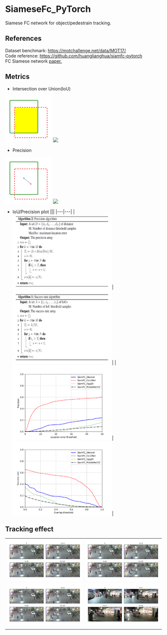 # SiameseFc_PyTorch
Siamese FC network for object/pedestrain tracking.


## References
Dataset benchmark: https://motchallenge.net/data/MOT17/   
Code reference: https://github.com/huanglianghua/siamfc-pytorch
<br/>
FC Siamese network [paper.](https://arxiv.org/pdf/1606.09549.pdf)

## Metrics
 - Intersection over Union(IoU)
 <img src="src/res/IoU.png" width="150" height="150" />
 <img src="https://latex.codecogs.com/svg.latex?IoU%20=%20\frac{S_{gt}%20\bigcap%20S_{pred}%20}{S_{gt}%20\bigcup%20S_{pred}%20}" /> <br/>
 
 - Precision
 <img src="src/res/precision.png" width="150" height="150" />
 <img src="https://latex.codecogs.com/svg.latex?Distance=%20\|C_{gt}-C_{pred}%20\|_{2}" /> <br/>
 <!-- Distance=%20\sqrt{(x_{gt}-x_{pred})^2+(y_{gt}-y_{pred})^2} -->
 <!-- Distance=%20\|C_{gt}-C_{pred} \|_{2} -->
 
 - IoU/Precision plot
|||
|---|---|
|<img src="src/res/prAlg.png" width="320" height="240" />|<img src="src/res/srAlg.png" width="320" height="240" />|
|<img src="src/res/PrecisonPlot.png" width="320" height="240" />|<img src="src/res/IoUPlot.png" width="320" height="240" />|

## Tracking effect
|||
|---|---|
|<img src="src/res/Figure_1.png" width="240" height="135" />|<img src="src/res/Figure_2.png" width="240" height="135" />|
|<img src="src/res/Figure_5.png" width="240" height="135" />|<img src="src/res/Figure_6.png" width="240" height="135" />|
|||